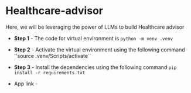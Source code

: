 # Healthcare-advisor
Here, we will be leveraging the power of LLMs to build Healthcare advisor

* **Step 1** - The code for virtual environment is ``python -m venv .venv``

* **Step 2** - Activate the virtual environment using the following command ''source .venv/Scripts/activate``

* **Step 3** - Install the dependencies using the following command ``pip install -r requirements.txt``

* App link - 

